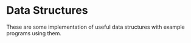 # Data Structures
 These are some implementation of useful data structures with example programs using them.

